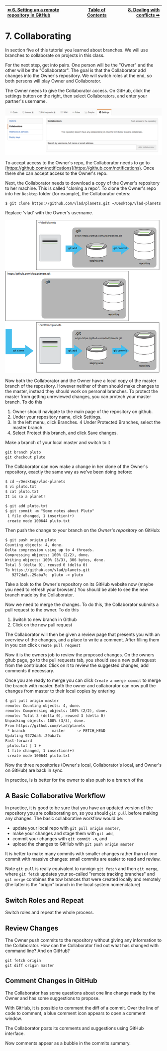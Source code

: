 | [⬅ 6. Setting up a remote repository in GitHub](06-remotes-in-github.md) | [Table of Contents](00-contents.md) | [8. Dealing with conflicts ➡](08-conflicts.md) |
| :---- |:----:| ----:|

# 7. Collaborating

In section five of this tutorial you learned about branches. We will use branches to collaborate on projects in this class. 

For the next step, get into pairs.  One person will be the "Owner" and the other will be the "Collaborator". The goal is that the Collaborator add changes into the Owner's repository. We will switch roles at the end, so both persons will play Owner and Collaborator.

The Owner needs to give the Collaborator access. On GitHub, click the settings button on the right,
then select Collaborators, and enter your partner's username.

![Adding Collaborators on GitHub](fig/github-add-collaborators.png)

To accept access to the Owner's repo, the Collaborator needs to go to [https://github.com/notifications](https://github.com/notifications).
Once there she can accept access to the Owner's repo.

Next, the Collaborator needs to download a copy of the Owner's repository to her
 machine. This is called "cloning a repo". To clone the Owner's repo into
her `Desktop` folder (for example), the Collaborator enters:

```
$ git clone https://github.com/vlad/planets.git ~/Desktop/vlad-planets
```

Replace 'vlad' with the Owner's username.

![After Creating Clone of Repository](fig/github-collaboration.png)

Now both the Collaborator and the Owner have a local copy of the master branch of the repository. However neither of them should make changes to the master, instead they should work on personal branches. To protect the master from getting unreviewed changes, you can protech your master branch. To do this

1. Owner should navigate to the main page of the repository on github.
2. Under your repository name, click Settings.
3. In the left menu, click Branches.
4  Under Protected Branches, select the master branch.
5. Select Protect this branch, and click Save changes.

Make a branch of your local master and switch to it

```
git branch pluto
git checkout pluto
```

The Collaborator can now make a change in her clone of the Owner's repository,
exactly the same way as we've been doing before:

```
$ cd ~/Desktop/vlad-planets
$ vi pluto.txt
$ cat pluto.txt
It is so a planet!
```

```
$ git add pluto.txt
$ git commit -m "Some notes about Pluto"
 1 file changed, 1 insertion(+)
 create mode 100644 pluto.txt
```


Then push the change to your branch on the *Owner's repository* on GitHub:

```
$ git push origin pluto
Counting objects: 4, done.
Delta compression using up to 4 threads.
Compressing objects: 100% (2/2), done.
Writing objects: 100% (3/3), 306 bytes, done.
Total 3 (delta 0), reused 0 (delta 0)
To https://github.com/vlad/planets.git
   9272da5..29aba7c  pluto -> pluto
```

Take a look to the Owner's repository on its GitHub website now (maybe you need
to refresh your browser.) You should be able to see the new branch made by the
Collaborator.

Now we need to merge the changes. To do this, the Collaborator submits a pull request to the owner. To do this

1. Switch to new branch in Github
2. Click on the new pull request

The Collaborator will then be given a review page that presents you with an overview of the changes, and a place to write a comment. After filling them in you can click `Create pull request`

Now it is the owners job to review the proposed changes. On the owners gitub page, go to the pull requests tab, you should see a new pull request from the contributor. Click on it to review the suggested changes, add comments if necessary.

Once you are ready to merge you can click `Create a merge commit` to merge the branch with master. Both the owner and collaborator can now pull the changes from master to their local copies by entering

```
$ git pull origin master
remote: Counting objects: 4, done.
remote: Compressing objects: 100% (2/2), done.
remote: Total 3 (delta 0), reused 3 (delta 0)
Unpacking objects: 100% (3/3), done.
From https://github.com/vlad/planets
 * branch            master     -> FETCH_HEAD
Updating 9272da5..29aba7c
Fast-forward
 pluto.txt | 1 +
 1 file changed, 1 insertion(+)
 create mode 100644 pluto.txt
```

Now the three repositories (Owner's local, Collaborator's local, and Owner's on GitHub) are back in sync.

In practice, is is better for the owner to also push to a branch of the 

## A Basic Collaborative Workflow

In practice, it is good to be sure that you have an updated version of the
repository you are collaborating on, so you should `git pull` before making
any changes. The basic collaborative workflow would be:

* update your local repo with `git pull origin master`,
* make your changes and stage them with `git add`,
* commit your changes with `git commit -m`, and
* upload the changes to GitHub with `git push origin master`

It is better to make many commits with smaller changes rather than
of one commit with massive changes: small commits are easier to
read and review.

Note `git pull` is really equivalent to runnign `git fetch` and then `git merge`, where `git fetch` updates your so-called "remote tracking branches" and `git merge` combines the tow brances that were created locally and remotely (the latter is the "origin" branch in the local system nomenclature)

## Switch Roles and Repeat

Switch roles and repeat the whole process.

## Review Changes

The Owner push commits to the repository without giving any information
to the Collaborator. How can the Collaborator find out what has changed with
command line? And on GitHub?

```
git fetch origin
git diff origin master
```

## Comment Changes in GitHub
The Collaborator has some questions about one line change made by the Owner and
has some suggestions to propose.

With GitHub, it is possible to comment the diff of a commit. Over the line of
code to comment, a blue comment icon appears to open a comment window.

The Collaborator posts its comments and suggestions using GitHub interface.

Now comments appear as a bubble in the commits summary. 

